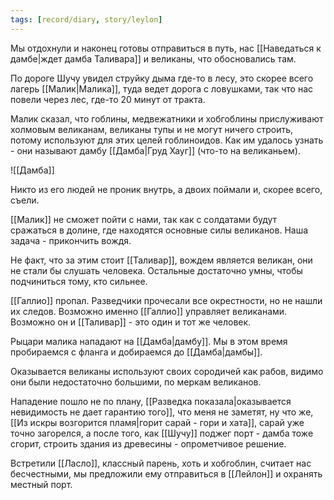 ```yaml
---
tags: [record/diary, story/leylon]
---
```


Мы отдохнули и наконец готовы отправиться в путь, нас [[Наведаться к дамбе|ждет дамба Таливара]] и великаны, что обосновались там.

По дороге Шучу увидел струйку дыма где-то в лесу, это скорее всего лагерь [[Малик|Малика]], туда ведет дорога с ловушками, так что нас повели через лес, где-то 20 минут от тракта.

Малик сказал, что гоблины, медвежатники и хобгоблины прислуживают холмовым великанам, великаны тупы и не могут ничего строить, потому используют для этих целей гоблиноидов. Как им удалось узнать - они называют дамбу [[Дамба|Груд Хауг]] (что-то на великаньем).  

![[Дамба]]

Никто из его людей не проник внутрь, а двоих поймали и, скорее всего, съели.

[[Малик]] не сможет пойти с нами, так как с солдатами будут сражаться в долине, где находятся основные силы великанов. Наша задача - прикончить вождя.  

Не факт, что за этим стоит [[Таливар]], вождем является великан, они не стали бы слушать человека. Остальные достаточно умны, чтобы подчиниться тому, кто сильнее.

[[Галлио]] пропал. Разведчики прочесали все окрестности, но не нашли их следов. Возможно именно [[Галлио]] управляет великанами. Возможно он и [[Таливар]] - это один и тот же человек.

Рыцари малика нападают на [[Дамба|дамбу]]. Мы в этом время пробираемся с фланга и добираемся до [[Дамба|дамбы]].

Оказывается великаны используют своих сородичей как рабов, видимо они были недостаточно большими, по меркам великанов.

Нападение пошло не по плану, [[Разведка показала|оказывается невидимость не дает гарантию того]], что меня не заметят, ну что же, [[Из искры возгорится пламя|горит сарай - гори и хата]], сарай уже точно загорелся, а после того, как [[Шучу]] поджег порт - дамба тоже сгорит, строить здания из древесины - опрометчивое решение.

Встретили [[Ласло]], классный парень, хоть и хобгоблин, считает нас бесчестными, мы предложили ему отправиться в [[Лейлон]] и охранять местный порт.
